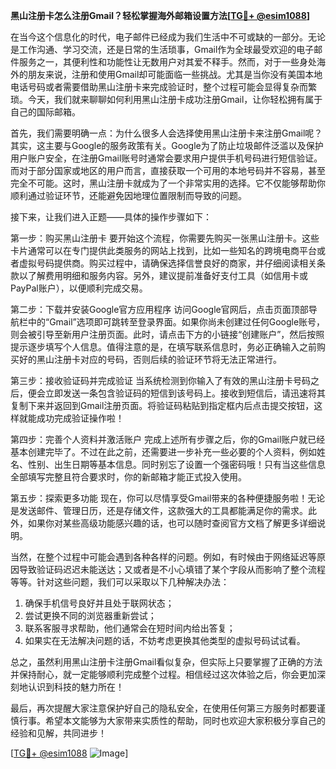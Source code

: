 **黑山注册卡怎么注册Gmail？轻松掌握海外邮箱设置方法[[TG💪+ @esim1088](https://t.me/s/esim1088)]**

在当今这个信息化的时代，电子邮件已经成为我们生活中不可或缺的一部分。无论是工作沟通、学习交流，还是日常的生活琐事，Gmail作为全球最受欢迎的电子邮件服务之一，其便利性和功能性让无数用户对其爱不释手。然而，对于一些身处海外的朋友来说，注册和使用Gmail却可能面临一些挑战。尤其是当你没有美国本地电话号码或者需要借助黑山注册卡来完成验证时，整个过程可能会显得复杂而繁琐。今天，我们就来聊聊如何利用黑山注册卡成功注册Gmail，让你轻松拥有属于自己的国际邮箱。

首先，我们需要明确一点：为什么很多人会选择使用黑山注册卡来注册Gmail呢？其实，这主要与Google的服务政策有关。Google为了防止垃圾邮件泛滥以及保护用户账户安全，在注册Gmail账号时通常会要求用户提供手机号码进行短信验证。而对于部分国家或地区的用户而言，直接获取一个可用的本地号码并不容易，甚至完全不可能。这时，黑山注册卡就成为了一个非常实用的选择。它不仅能够帮助你顺利通过验证环节，还能避免因地理位置限制而导致的问题。

接下来，让我们进入正题——具体的操作步骤如下：

第一步：购买黑山注册卡
要开始这个流程，你需要先购买一张黑山注册卡。这些卡片通常可以在专门提供此类服务的网站上找到，比如一些知名的跨境电商平台或者虚拟号码提供商。购买过程中，请确保选择信誉良好的商家，并仔细阅读相关条款以了解费用明细和服务内容。另外，建议提前准备好支付工具（如信用卡或PayPal账户），以便顺利完成交易。

第二步：下载并安装Google官方应用程序
访问Google官网后，点击页面顶部导航栏中的“Gmail”选项即可跳转至登录界面。如果你尚未创建过任何Google账号，则会被引导至新用户注册页面。此时，请点击下方的小链接“创建账户”，然后按照提示逐步填写个人信息。值得注意的是，在填写联系信息时，务必正确输入之前购买好的黑山注册卡对应的号码，否则后续的验证环节将无法正常进行。

第三步：接收验证码并完成验证
当系统检测到你输入了有效的黑山注册卡号码之后，便会立即发送一条包含验证码的短信到该号码上。接收到短信后，请迅速将其复制下来并返回到Gmail注册页面。将验证码粘贴到指定框内后点击提交按钮，这样就能成功完成验证操作啦！

第四步：完善个人资料并激活账户
完成上述所有步骤之后，你的Gmail账户就已经基本创建完毕了。不过在此之前，还需要进一步补充一些必要的个人资料，例如姓名、性别、出生日期等基本信息。同时别忘了设置一个强密码哦！只有当这些信息全部填写完整且符合要求时，你的新邮箱才能正式投入使用。

第五步：探索更多功能
现在，你可以尽情享受Gmail带来的各种便捷服务啦！无论是发送邮件、管理日历，还是存储文件，这款强大的工具都能满足你的需求。此外，如果你对某些高级功能感兴趣的话，也可以随时查阅官方文档了解更多详细说明。

当然，在整个过程中可能会遇到各种各样的问题。例如，有时候由于网络延迟等原因导致验证码迟迟未能送达；又或者是不小心填错了某个字段从而影响了整个流程等等。针对这些问题，我们可以采取以下几种解决办法：

1. 确保手机信号良好并且处于联网状态；
2. 尝试更换不同的浏览器重新尝试；
3. 联系客服寻求帮助，他们通常会在短时间内给出答复；
4. 如果实在无法解决问题的话，不妨考虑更换其他类型的虚拟号码试试看。

总之，虽然利用黑山注册卡注册Gmail看似复杂，但实际上只要掌握了正确的方法并保持耐心，就一定能够顺利完成整个过程。相信经过这次体验之后，你会更加深刻地认识到科技的魅力所在！

最后，再次提醒大家注意保护好自己的隐私安全，在使用任何第三方服务时都要谨慎行事。希望本文能够为大家带来实质性的帮助，同时也欢迎大家积极分享自己的经验和见解，共同进步！

[[TG💪+ @esim1088](https://t.me/s/esim1088) ![Image](https://i.postimg.cc/4NQfJmqS/Snipaste-2025-05-13-00-14-12.png)]